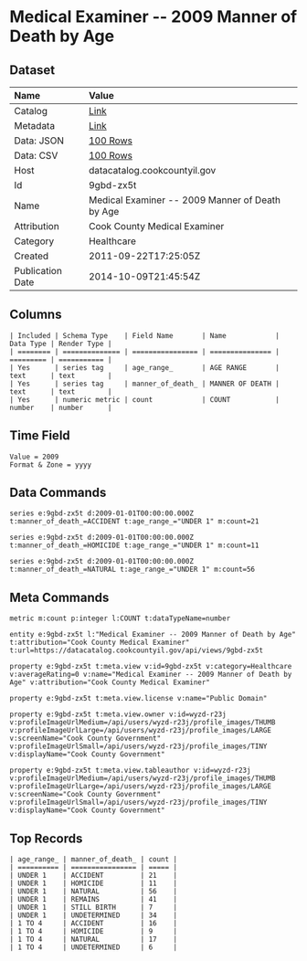 # Medical Examiner -- 2009 Manner of Death by Age

## Dataset

| Name | Value |
| :--- | :---- |
| Catalog | [Link](https://catalog.data.gov/dataset/medical-examiner-2009-manner-of-death-by-age-e9b53) |
| Metadata | [Link](https://datacatalog.cookcountyil.gov/api/views/9gbd-zx5t) |
| Data: JSON | [100 Rows](https://datacatalog.cookcountyil.gov/api/views/9gbd-zx5t/rows.json?max_rows=100) |
| Data: CSV | [100 Rows](https://datacatalog.cookcountyil.gov/api/views/9gbd-zx5t/rows.csv?max_rows=100) |
| Host | datacatalog.cookcountyil.gov |
| Id | 9gbd-zx5t |
| Name | Medical Examiner -- 2009 Manner of Death by Age |
| Attribution | Cook County Medical Examiner |
| Category | Healthcare |
| Created | 2011-09-22T17:25:05Z |
| Publication Date | 2014-10-09T21:45:54Z |

## Columns

```ls
| Included | Schema Type    | Field Name       | Name            | Data Type | Render Type |
| ======== | ============== | ================ | =============== | ========= | =========== |
| Yes      | series tag     | age_range_       | AGE RANGE       | text      | text        |
| Yes      | series tag     | manner_of_death_ | MANNER OF DEATH | text      | text        |
| Yes      | numeric metric | count            | COUNT           | number    | number      |
```

## Time Field

```ls
Value = 2009
Format & Zone = yyyy
```

## Data Commands

```ls
series e:9gbd-zx5t d:2009-01-01T00:00:00.000Z t:manner_of_death_=ACCIDENT t:age_range_="UNDER 1" m:count=21

series e:9gbd-zx5t d:2009-01-01T00:00:00.000Z t:manner_of_death_=HOMICIDE t:age_range_="UNDER 1" m:count=11

series e:9gbd-zx5t d:2009-01-01T00:00:00.000Z t:manner_of_death_=NATURAL t:age_range_="UNDER 1" m:count=56
```

## Meta Commands

```ls
metric m:count p:integer l:COUNT t:dataTypeName=number

entity e:9gbd-zx5t l:"Medical Examiner -- 2009 Manner of Death by Age" t:attribution="Cook County Medical Examiner" t:url=https://datacatalog.cookcountyil.gov/api/views/9gbd-zx5t

property e:9gbd-zx5t t:meta.view v:id=9gbd-zx5t v:category=Healthcare v:averageRating=0 v:name="Medical Examiner -- 2009 Manner of Death by Age" v:attribution="Cook County Medical Examiner"

property e:9gbd-zx5t t:meta.view.license v:name="Public Domain"

property e:9gbd-zx5t t:meta.view.owner v:id=wyzd-r23j v:profileImageUrlMedium=/api/users/wyzd-r23j/profile_images/THUMB v:profileImageUrlLarge=/api/users/wyzd-r23j/profile_images/LARGE v:screenName="Cook County Government" v:profileImageUrlSmall=/api/users/wyzd-r23j/profile_images/TINY v:displayName="Cook County Government"

property e:9gbd-zx5t t:meta.view.tableauthor v:id=wyzd-r23j v:profileImageUrlMedium=/api/users/wyzd-r23j/profile_images/THUMB v:profileImageUrlLarge=/api/users/wyzd-r23j/profile_images/LARGE v:screenName="Cook County Government" v:profileImageUrlSmall=/api/users/wyzd-r23j/profile_images/TINY v:displayName="Cook County Government"
```

## Top Records

```ls
| age_range_ | manner_of_death_ | count | 
| ========== | ================ | ===== | 
| UNDER 1    | ACCIDENT         | 21    | 
| UNDER 1    | HOMICIDE         | 11    | 
| UNDER 1    | NATURAL          | 56    | 
| UNDER 1    | REMAINS          | 41    | 
| UNDER 1    | STILL BIRTH      | 7     | 
| UNDER 1    | UNDETERMINED     | 34    | 
| 1 TO 4     | ACCIDENT         | 16    | 
| 1 TO 4     | HOMICIDE         | 9     | 
| 1 TO 4     | NATURAL          | 17    | 
| 1 TO 4     | UNDETERMINED     | 6     | 
```